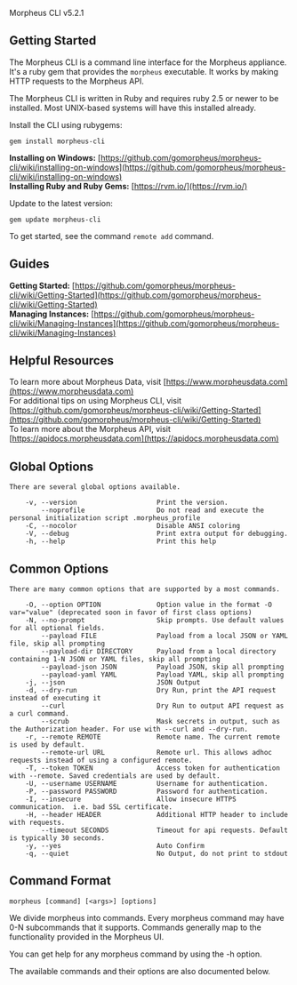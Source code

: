 Morpheus CLI v5.2.1

## Getting Started

The Morpheus CLI is a command line interface for the Morpheus appliance. It's a ruby gem that provides the `morpheus` executable. It works by making HTTP requests to the Morpheus API.

The Morpheus CLI is written in Ruby and requires ruby 2.5 or newer to be installed. Most UNIX-based systems will have this installed already.

Install the CLI using rubygems:

    gem install morpheus-cli

**Installing on Windows:** [https://github.com/gomorpheus/morpheus-cli/wiki/installing-on-windows](https://github.com/gomorpheus/morpheus-cli/wiki/installing-on-windows)<br/>
**Installing Ruby and Ruby Gems:** [https://rvm.io/](https://rvm.io/)

Update to the latest version:

    gem update morpheus-cli

To get started, see the command `remote add` command.

## Guides

**Getting Started:** [https://github.com/gomorpheus/morpheus-cli/wiki/Getting-Started](https://github.com/gomorpheus/morpheus-cli/wiki/Getting-Started)<br/>
**Managing Instances:** [https://github.com/gomorpheus/morpheus-cli/wiki/Managing-Instances](https://github.com/gomorpheus/morpheus-cli/wiki/Managing-Instances)

## Helpful Resources

To learn more about Morpheus Data, visit [https://www.morpheusdata.com](https://www.morpheusdata.com)<br/>
For additional tips on using Morpheus CLI, visit [https://github.com/gomorpheus/morpheus-cli/wiki/Getting-Started](https://github.com/gomorpheus/morpheus-cli/wiki/Getting-Started)<br/>
To learn more about the Morpheus API, visit [https://apidocs.morpheusdata.com](https://apidocs.morpheusdata.com)

## Global Options
```
There are several global options available.

    -v, --version                    Print the version.
        --noprofile                  Do not read and execute the personal initialization script .morpheus_profile
    -C, --nocolor                    Disable ANSI coloring
    -V, --debug                      Print extra output for debugging.
    -h, --help                       Print this help
```
## Common Options
```
There are many common options that are supported by a most commands.

    -O, --option OPTION              Option value in the format -O var="value" (deprecated soon in favor of first class options)
    -N, --no-prompt                  Skip prompts. Use default values for all optional fields.
        --payload FILE               Payload from a local JSON or YAML file, skip all prompting
        --payload-dir DIRECTORY      Payload from a local directory containing 1-N JSON or YAML files, skip all prompting
        --payload-json JSON          Payload JSON, skip all prompting
        --payload-yaml YAML          Payload YAML, skip all prompting
    -j, --json                       JSON Output
    -d, --dry-run                    Dry Run, print the API request instead of executing it
        --curl                       Dry Run to output API request as a curl command.
        --scrub                      Mask secrets in output, such as the Authorization header. For use with --curl and --dry-run.
    -r, --remote REMOTE              Remote name. The current remote is used by default.
        --remote-url URL             Remote url. This allows adhoc requests instead of using a configured remote.
    -T, --token TOKEN                Access token for authentication with --remote. Saved credentials are used by default.
    -U, --username USERNAME          Username for authentication.
    -P, --password PASSWORD          Password for authentication.
    -I, --insecure                   Allow insecure HTTPS communication.  i.e. bad SSL certificate.
    -H, --header HEADER              Additional HTTP header to include with requests.
        --timeout SECONDS            Timeout for api requests. Default is typically 30 seconds.
    -y, --yes                        Auto Confirm
    -q, --quiet                      No Output, do not print to stdout
```
## Command Format

```
morpheus [command] [<args>] [options]
```

We divide morpheus into commands. Every morpheus command may have 0-N subcommands that it supports. Commands generally map to the functionality provided in the Morpheus UI.<br/>

You can get help for any morpheus command by using the -h option.<br/>

The available commands and their options are also documented below.
